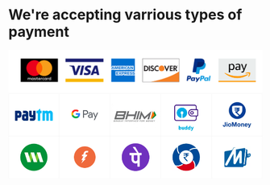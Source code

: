 # We're accepting varrious types of payment

   <img src="https://github.com/Moh2399/CoffeeHut_Backend/blob/main/images/Card%20%26%20Wallet%20payment.png">
   <img src= "https://github.com/Moh2399/CoffeeHut_Backend/blob/main/images/UPI%20interface.png">